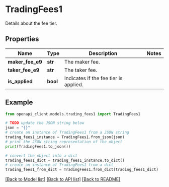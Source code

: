 # TradingFees1

Details about the fee tier.

## Properties

Name | Type | Description | Notes
------------ | ------------- | ------------- | -------------
**maker_fee_e9** | **str** | The maker fee. | 
**taker_fee_e9** | **str** | The taker fee. | 
**is_applied** | **bool** | Indicates if the fee tier is applied. | 

## Example

```python
from openapi_client.models.trading_fees1 import TradingFees1

# TODO update the JSON string below
json = "{}"
# create an instance of TradingFees1 from a JSON string
trading_fees1_instance = TradingFees1.from_json(json)
# print the JSON string representation of the object
print(TradingFees1.to_json())

# convert the object into a dict
trading_fees1_dict = trading_fees1_instance.to_dict()
# create an instance of TradingFees1 from a dict
trading_fees1_from_dict = TradingFees1.from_dict(trading_fees1_dict)
```
[[Back to Model list]](../README.md#documentation-for-models) [[Back to API list]](../README.md#documentation-for-api-endpoints) [[Back to README]](../README.md)


